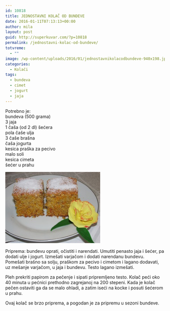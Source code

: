 ```yaml
---
id: 10818
title: JEDNOSTAVNI KOLAČ OD BUNDEVE
date: 2016-01-11T07:13:13+00:00
author: mila
layout: post
guid: http://superkuvar.com/?p=10818
permalink: /jednostavni-kolac-od-bundeve/
totvreme:
  - ""
image: /wp-content/uploads/2016/01/jednostavnikolacodbundeve-940x198.jpg
categories:
  - Kolači
tags:
  - bundeva
  - cimet
  - jogurt
  - jaja
---
```

Potrebno je:  
bundeva (500 grama)  
3 jaja  
1 čaša (od 2 dl) šećera  
pola čaše ulja  
3 čaše brašna  
čaša jogurta  
kesica praška za pecivo  
malo soli  
kesica cimeta  
šećer u prahu

[<img class="alignnone size-medium wp-image-10819" src="/wp-content/uploads/2016/01/jednostavnikolacodbundeve-300x225.jpg" alt="jednostavnikolacodbundeve" width="300" height="225" />](/wp-content/uploads/2016/01/jednostavnikolacodbundeve-e1452496139469.jpg)

Priprema: bundevu oprati, očistiti i narendati. Umutiti penasto jaja i šećer, pa dodati ulje i jogurt. Izmešati varjačom i dodati narendanu bundevu. Pomešati brašno sa solju, praškom za pecivo i cimetom i lagano dodavati, uz mešanje varjačom, u jaja i bundevu. Testo lagano izmešati.

Pleh prekriti papirom za pečenje i sipati pripremljeno testo. Kolač peći oko 40 minuta u pećnici prethodno zagrejanoj na 200 stepeni. Kada je kolač pečen ostaviti ga da se malo ohladi, a zatim iseći na kocke i posuti šećerom u prahu.

Ovaj kolač se brzo priprema, a pogodan je za pripremu u sezoni bundeve.